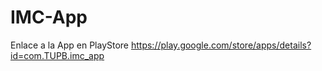 # IMC-App
Enlace a la App en PlayStore
https://play.google.com/store/apps/details?id=com.TUPB.imc_app
